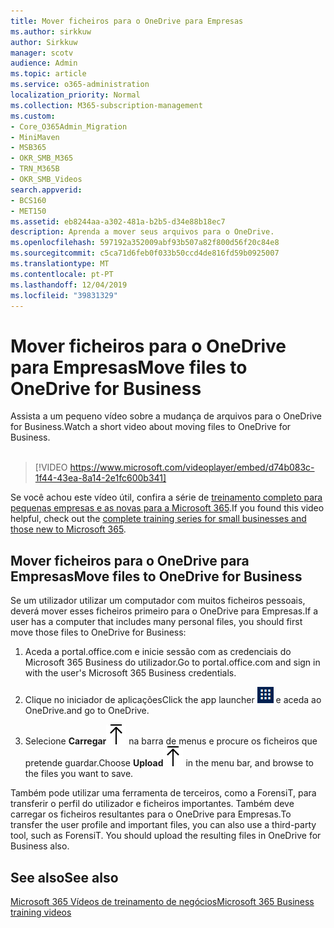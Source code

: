 ```yaml
---
title: Mover ficheiros para o OneDrive para Empresas
ms.author: sirkkuw
author: Sirkkuw
manager: scotv
audience: Admin
ms.topic: article
ms.service: o365-administration
localization_priority: Normal
ms.collection: M365-subscription-management
ms.custom:
- Core_O365Admin_Migration
- MiniMaven
- MSB365
- OKR_SMB_M365
- TRN_M365B
- OKR_SMB_Videos
search.appverid:
- BCS160
- MET150
ms.assetid: eb8244aa-a302-481a-b2b5-d34e88b18ec7
description: Aprenda a mover seus arquivos para o OneDrive.
ms.openlocfilehash: 597192a352009abf93b507a82f800d56f20c84e8
ms.sourcegitcommit: c5ca71d6feb0f033b50ccd4de816fd59b0925007
ms.translationtype: MT
ms.contentlocale: pt-PT
ms.lasthandoff: 12/04/2019
ms.locfileid: "39831329"
---
```

# <a name="move-files-to-onedrive-for-business"></a><span data-ttu-id="77c4f-103">Mover ficheiros para o OneDrive para Empresas</span><span class="sxs-lookup"><span data-stu-id="77c4f-103">Move files to OneDrive for Business</span></span>

<span data-ttu-id="77c4f-104">Assista a um pequeno vídeo sobre a mudança de arquivos para o OneDrive for Business.</span><span class="sxs-lookup"><span data-stu-id="77c4f-104">Watch a short video about moving files to OneDrive for Business.</span></span><br><br>

> [!VIDEO https://www.microsoft.com/videoplayer/embed/d74b083c-1f44-43ea-8a14-2e1fc600b341] 

<span data-ttu-id="77c4f-105">Se você achou este vídeo útil, confira a série de [treinamento completo para pequenas empresas e as novas para a Microsoft 365](https://support.office.com/article/6ab4bbcd-79cf-4000-a0bd-d42ce4d12816).</span><span class="sxs-lookup"><span data-stu-id="77c4f-105">If you found this video helpful, check out the [complete training series for small businesses and those new to Microsoft 365](https://support.office.com/article/6ab4bbcd-79cf-4000-a0bd-d42ce4d12816).</span></span>


## <a name="move-files-to-onedrive-for-business"></a><span data-ttu-id="77c4f-106">Mover ficheiros para o OneDrive para Empresas</span><span class="sxs-lookup"><span data-stu-id="77c4f-106">Move files to OneDrive for Business</span></span>

<span data-ttu-id="77c4f-107">Se um utilizador utilizar um computador com muitos ficheiros pessoais, deverá mover esses ficheiros primeiro para o OneDrive para Empresas.</span><span class="sxs-lookup"><span data-stu-id="77c4f-107">If a user has a computer that includes many personal files, you should first move those files to OneDrive for Business:</span></span>
  
1. <span data-ttu-id="77c4f-108">Aceda a portal.office.com e inicie sessão com as credenciais do Microsoft 365 Business do utilizador.</span><span class="sxs-lookup"><span data-stu-id="77c4f-108">Go to portal.office.com and sign in with the user's Microsoft 365 Business credentials.</span></span>
    
2. <span data-ttu-id="77c4f-109">Clique no iniciador de aplicações</span><span class="sxs-lookup"><span data-stu-id="77c4f-109">Click the app launcher</span></span> ![The app launcher icon in Office 365](media/7502f4ec-3c9a-435d-a7b4-b9cda85189a7.png) <span data-ttu-id="77c4f-111">e aceda ao OneDrive.</span><span class="sxs-lookup"><span data-stu-id="77c4f-111">and go to OneDrive.</span></span> 
    
3. <span data-ttu-id="77c4f-112">Selecione **Carregar**![Upload](media/d9b963b8-10af-42e2-953d-360301b83d3c.png) na barra de menus e procure os ficheiros que pretende guardar.</span><span class="sxs-lookup"><span data-stu-id="77c4f-112">Choose **Upload**![Upload](media/d9b963b8-10af-42e2-953d-360301b83d3c.png) in the menu bar, and browse to the files you want to save.</span></span> 
    
<span data-ttu-id="77c4f-p101">Também pode utilizar uma ferramenta de terceiros, como a ForensiT, para transferir o perfil do utilizador e ficheiros importantes. Também deve carregar os ficheiros resultantes para o OneDrive para Empresas.</span><span class="sxs-lookup"><span data-stu-id="77c4f-p101">To transfer the user profile and important files, you can also use a third-party tool, such as ForensiT. You should upload the resulting files in OneDrive for Business also.</span></span>
  
## <a name="see-also"></a><span data-ttu-id="77c4f-115">See also</span><span class="sxs-lookup"><span data-stu-id="77c4f-115">See also</span></span>

[<span data-ttu-id="77c4f-116">Microsoft 365 Vídeos de treinamento de negócios</span><span class="sxs-lookup"><span data-stu-id="77c4f-116">Microsoft 365 Business training videos</span></span>](https://support.office.com/article/6ab4bbcd-79cf-4000-a0bd-d42ce4d12816)
